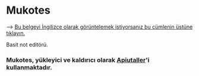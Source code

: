 # Mukotes
--> [Bu belgeyi İngilizce olarak görüntelemek istiyorsanız bu cümlenin üstüne tıklayın.](https://github.com/MuKonqi/mukotes/blob/main/README.md)

Basit not editörü.

### Mukotes, yükleyici ve kaldırıcı olarak [Apiutaller](https://github.com/MuKonqi/apiutaller)'i kullanmaktadır.